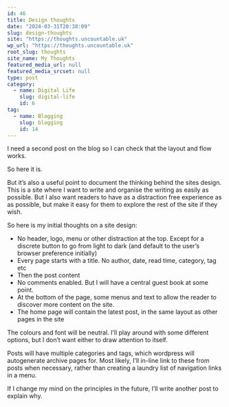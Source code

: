 ```yaml
---
id: 46
title: Design thoughts
date: "2024-03-31T20:38:09"
slug: design-thoughts
site: "https://thoughts.uncountable.uk"
wp_url: "https://thoughts.uncountable.uk"
root_slug: thoughts
site_name: My Thoughts
featured_media_url: null
featured_media_srcset: null
type: post
category:
  - name: Digital Life
    slug: digital-life
    id: 6
tag:
  - name: Blogging
    slug: blogging
    id: 14
---
```



<p>I need a second post on the blog so I can check that the layout and flow works.</p>



<p>So here it is.  </p>



<p>But it&#8217;s also a useful point to document the thinking behind the sites design.  This is a site where I want to write and organise the writing as easily as possible.  But I also want readers to have as a distraction free experience as as possible, but make it easy for them to explore the rest of the site if they wish.</p>



<p>So here is my initial thoughts on a site design:</p>



<ul class="wp-block-list">
<li>No header, logo, menu or other distraction at the top.  Except for a discrete button to go from light to dark (and default to the user&#8217;s browser preference initially)</li>



<li>Every page starts with a title.  No author, date, read time, category, tag etc</li>



<li>Then the post content</li>



<li>No comments enabled.  But I will have a central guest book at some point.</li>



<li>At the bottom of the page, some menus and text to allow the reader to discover more content on the site.</li>



<li>The home page will contain the latest post, in the same layout as other pages in the site</li>
</ul>



<p>The colours and font will be neutral.  I&#8217;ll play around with some different options, but I don&#8217;t want either to draw attention to itself.</p>



<p>Posts will have multiple categories and tags, which wordpress will autogenerate archive pages for.  Most likely, I&#8217;ll in-line link to these from posts when necessary, rather than creating a laundry list of navigation links in a menu.</p>



<p>If I change my mind on the principles in the future, I&#8217;ll write another post to explain why.</p>
